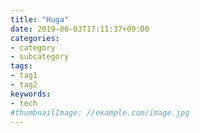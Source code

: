 ```yaml
---
title: "Huga"
date: 2019-06-03T17:11:37+09:00
categories:
- category
- subcategory
tags:
- tag1
- tag2
keywords:
- tech
#thumbnailImage: //example.com/image.jpg
---
```


<!--more-->
